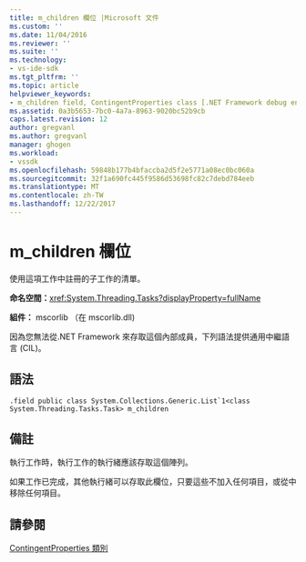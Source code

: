 ```yaml
---
title: m_children 欄位 |Microsoft 文件
ms.custom: ''
ms.date: 11/04/2016
ms.reviewer: ''
ms.suite: ''
ms.technology:
- vs-ide-sdk
ms.tgt_pltfrm: ''
ms.topic: article
helpviewer_keywords:
- m_children field, ContingentProperties class [.NET Framework debug engines]
ms.assetid: 0a3b5653-7bc0-4a7a-8963-9020bc52b9cb
caps.latest.revision: 12
author: gregvanl
ms.author: gregvanl
manager: ghogen
ms.workload:
- vssdk
ms.openlocfilehash: 59848b177b4bfaccba2d5f2e5771a08ec0bc060a
ms.sourcegitcommit: 32f1a690fc445f9586d53698fc82c7debd784eeb
ms.translationtype: MT
ms.contentlocale: zh-TW
ms.lasthandoff: 12/22/2017
---
```

# <a name="mchildren-field"></a>m_children 欄位
使用這項工作中註冊的子工作的清單。  
  
 **命名空間：**<xref:System.Threading.Tasks?displayProperty=fullName>  
  
 **組件：** mscorlib （在 mscorlib.dll)  
  
 因為您無法從.NET Framework 來存取這個內部成員，下列語法提供通用中繼語言 (CIL)。  
  
## <a name="syntax"></a>語法  
  
```  
.field public class System.Collections.Generic.List`1<class System.Threading.Tasks.Task> m_children  
```  
  
## <a name="remarks"></a>備註  
 執行工作時，執行工作的執行緒應該存取這個陣列。  
  
 如果工作已完成，其他執行緒可以存取此欄位，只要這些不加入任何項目，或從中移除任何項目。  
  
## <a name="see-also"></a>請參閱  
 [ContingentProperties 類別](../../extensibility/debugger/contingentproperties-class-internal-members.md)